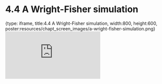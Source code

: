 # 4.4 A Wright-Fisher simulation
 
{type: iframe, title:4.4 A Wright-Fisher simulation, width:800, height:600, poster:resources/chapt_screen_images/a-wright-fisher-simulation.png}
![](https://stephaniemyan.github.io/hgv_modules/no_toc/a-wright-fisher-simulation.html)
 

 

